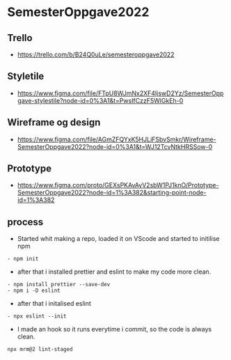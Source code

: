 # SemesterOppgave2022

## Trello

- https://trello.com/b/B24Q0uLe/semesteroppgave2022

## Styletile

- https://www.figma.com/file/FTpU8WJmNx2XF4IjswD2Yz/SemesterOppgave-stylestile?node-id=0%3A1&t=PwsIfCzzF5WlGkEh-0

## Wireframe og design

- https://www.figma.com/file/AGmZFQYxK5HJLiFSbvSmkr/Wireframe-SemesterOppgave2022?node-id=0%3A1&t=WJ12TcvNtkHRSSow-0

## Prototype

- https://www.figma.com/proto/GEXsPKAvAyV2sbW1PJ1knO/Prototype-SemesterOppgave2022?node-id=1%3A382&starting-point-node-id=1%3A382

## process

- Started whit making a repo, loaded it on VScode and started to initilise npm

```
- npm init
```

- after that i installed prettier and eslint to make my code more clean.

```
- npm install prettier --save-dev
- npm i -D eslint
```

- after that i initalised eslint

```
- npx eslint --init
```

- I made an hook so it runs everytime i commit, so the code is always clean.

```
npx mrm@2 lint-staged
```
